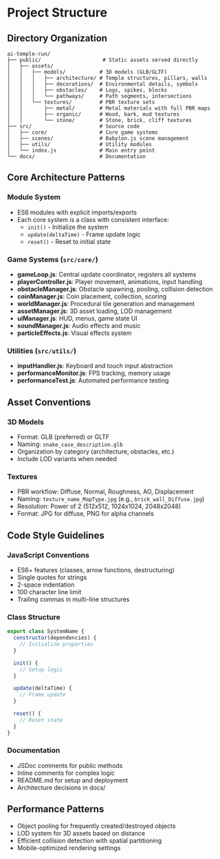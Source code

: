 # Project Structure

## Directory Organization

```
ai-temple-run/
├── public/                    # Static assets served directly
│   ├── assets/
│   │   ├── models/           # 3D models (GLB/GLTF)
│   │   │   ├── architecture/ # Temple structures, pillars, walls
│   │   │   ├── decorations/  # Environmental details, symbols
│   │   │   ├── obstacles/    # Logs, spikes, blocks
│   │   │   └── pathways/     # Path segments, intersections
│   │   └── textures/         # PBR texture sets
│   │       ├── metal/        # Metal materials with full PBR maps
│   │       ├── organic/      # Wood, bark, mud textures
│   │       └── stone/        # Stone, brick, cliff textures
├── src/                      # Source code
│   ├── core/                 # Core game systems
│   ├── scenes/               # Babylon.js scene management
│   ├── utils/                # Utility modules
│   └── index.js              # Main entry point
└── docs/                     # Documentation
```

## Core Architecture Patterns

### Module System

- ES6 modules with explicit imports/exports
- Each core system is a class with consistent interface:
  - `init()` - Initialize the system
  - `update(deltaTime)` - Frame update logic
  - `reset()` - Reset to initial state

### Game Systems (`src/core/`)

- **gameLoop.js**: Central update coordinator, registers all systems
- **playerController.js**: Player movement, animations, input handling
- **obstacleManager.js**: Obstacle spawning, pooling, collision detection
- **coinManager.js**: Coin placement, collection, scoring
- **worldManager.js**: Procedural tile generation and management
- **assetManager.js**: 3D asset loading, LOD management
- **uiManager.js**: HUD, menus, game state UI
- **soundManager.js**: Audio effects and music
- **particleEffects.js**: Visual effects system

### Utilities (`src/utils/`)

- **inputHandler.js**: Keyboard and touch input abstraction
- **performanceMonitor.js**: FPS tracking, memory usage
- **performanceTest.js**: Automated performance testing

## Asset Conventions

### 3D Models

- Format: GLB (preferred) or GLTF
- Naming: `snake_case_description.glb`
- Organization by category (architecture, obstacles, etc.)
- Include LOD variants when needed

### Textures

- PBR workflow: Diffuse, Normal, Roughness, AO, Displacement
- Naming: `texture_name_MapType.jpg` (e.g., `brick_wall_Diffuse.jpg`)
- Resolution: Power of 2 (512x512, 1024x1024, 2048x2048)
- Format: JPG for diffuse, PNG for alpha channels

## Code Style Guidelines

### JavaScript Conventions

- ES6+ features (classes, arrow functions, destructuring)
- Single quotes for strings
- 2-space indentation
- 100 character line limit
- Trailing commas in multi-line structures

### Class Structure

```javascript
export class SystemName {
  constructor(dependencies) {
    // Initialize properties
  }

  init() {
    // Setup logic
  }

  update(deltaTime) {
    // Frame update
  }

  reset() {
    // Reset state
  }
}
```

### Documentation

- JSDoc comments for public methods
- Inline comments for complex logic
- README.md for setup and deployment
- Architecture decisions in docs/

## Performance Patterns

- Object pooling for frequently created/destroyed objects
- LOD system for 3D assets based on distance
- Efficient collision detection with spatial partitioning
- Mobile-optimized rendering settings
